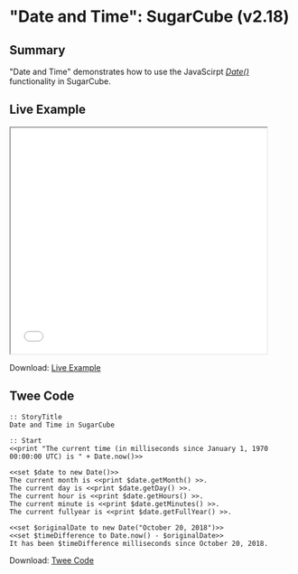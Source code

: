 # "Date and Time": SugarCube (v2.18)

## Summary

"Date and Time" demonstrates how to use the JavaScirpt *[Date()](https://developer.mozilla.org/en-US/docs/Web/JavaScript/Reference/Global_Objects/Date)* functionality in SugarCube.

## Live Example

<section>
<iframe src="sugarcube_dateandtime_example.html" height=400 width=90%></iframe>

Download: <a href="sugarcube_dateandtime_example.html" target="_blank">Live Example</a>
</section>

## Twee Code

```
:: StoryTitle
Date and Time in SugarCube

:: Start
<<print "The current time (in milliseconds since January 1, 1970 00:00:00 UTC) is " + Date.now()>>

<<set $date to new Date()>>
The current month is <<print $date.getMonth() >>.
The current day is <<print $date.getDay() >>.
The current hour is <<print $date.getHours() >>.
The current minute is <<print $date.getMinutes() >>.
The current fullyear is <<print $date.getFullYear() >>.

<<set $originalDate to new Date("October 20, 2018")>>
<<set $timeDifference to Date.now() - $originalDate>>
It has been $timeDifference milliseconds since October 20, 2018.

```

Download: <a href="sugarcube_dateandtime_twee.txt" target="_blank">Twee Code</a>
